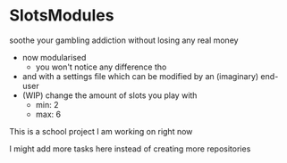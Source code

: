 # SlotsModules
 
soothe your gambling addiction without losing any real money

 - now modularised
   - you won't notice any difference tho
 - and with a settings file which can be modified by an (imaginary) end-user
 - (WIP) change the amount of slots you play with
   - min: 2
   - max: 6

This is a school project I am working on right now

I might add more tasks here instead of creating more repositories
